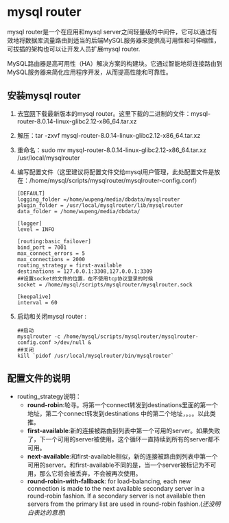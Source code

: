 # mysql router

mysql router是一个在应用和mysql server之间轻量级的中间件，它可以通过有效地将数据库流量路由到适当的后端MySQL服务器来提供高可用性和可伸缩性，可拔插的架构也可以让开发人员扩展mysql router.

MySQL路由器是高可用性（HA）解决方案的构建块。它通过智能地将连接路由到MySQL服务器来简化应用程序开发，从而提高性能和可靠性。



## 安装mysql router

1.  去[官网](https://dev.mysql.com/downloads/router/)下载最新版本的mysql router。这里下载的二进制的文件：mysql-router-8.0.14-linux-glibc2.12-x86_64.tar.xz

2. 解压：tar -zxvf mysql-router-8.0.14-linux-glibc2.12-x86_64.tar.xz

3. 重命名：sudo mv mysql-router-8.0.14-linux-glibc2.12-x86_64.tar.xz   /usr/local/mysqlrouter

4. 编写配置文件（这里建议将配置文件交给mysql用户管理，此处配置文件是放在：/home/mysql/scripts/mysqlrouter/mysqlrouter-config.conf）

   ```
   [DEFAULT]
   logging_folder =/home/wupeng/media/dbdata/mysqlrouter
   plugin_folder = /usr/local/mysqlrouter/lib/mysqlrouter
   data_folder = /home/wupeng/media/dbdata/
   
   [logger]
   level = INFO
   
   [routing:basic_failover]
   bind_port = 7001
   max_connect_errors = 5
   max_connections = 2000
   routing_strategy = first-available
   destinations = 127.0.0.1:3308,127.0.0.1:3309
   ##设置socket的文件的位置，在不使用tcp协议登录的时候
   socket = /home/mysql/scripts/mysqlrouter/mysqlrouter.sock
   
   [keepalive]
   interval = 60
   ```

5. 启动和关闭mysql router : 

   ```
   ##启动
   mysqlrouter -c /home/mysql/scripts/mysqlrouter/mysqlrouter-config.conf >/dev/null &
   ##关闭
   kill `pidof /usr/local/mysqlrouter/bin/mysqlrouter`
   ```



## 配置文件的说明



- routing_strategy说明：
  - **round-robin**:轮寻。将第一个connect转发到destinations里面的第一个地址，第二个connect转发到destinations 中的第二个地址，。。。以此类推。
  - **first-available**:新的连接被路由到列表中第一个可用的server。如果失败了，下一个可用的server被使用。这个循环一直持续到所有的server都不可用。
  - **next-available**:和first-available相似，新的连接被路由到列表中第一个可用的server。和first-available不同的是，当一个server被标记为不可用，那么它将会被丢弃，不会被再次使用。
  - **round-robin-with-fallback**: for load-balancing, each new connection is made to the next available secondary server in a round-robin fashion. If a secondary server is not available then servers from the primary list are used in round-robin fashion.(*还没明白表达的意思*)

